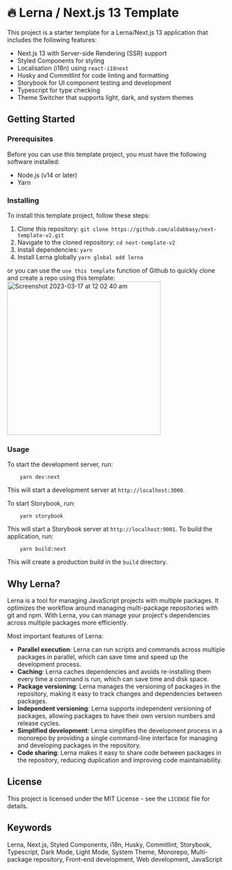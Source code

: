 # 🔥 Lerna / Next.js 13 Template 

This project is a starter template for a Lerna/Next.js 13 application that includes the following features:

- Next.js 13 with Server-side Rendering (SSR) support
- Styled Components for styling
- Localisation (i18n) using `react-i18next`
- Husky and Commitlint for code linting and formatting
- Storybook for UI component testing and development
- Typescript for type checking
- Theme Switcher that supports light, dark, and system themes

## Getting Started

### Prerequisites

Before you can use this template project, you must have the following software installed:

- Node.js (v14 or later)
- Yarn

### Installing

To install this template project, follow these steps:

1. Clone this repository: `git clone https://github.com/aldabbasy/next-template-v2.git`
2. Navigate to the cloned repository: `cd next-template-v2`
3. Install dependencies: `yarn`
4. Install Lerna globally `yarn global add lerna`

or you can use the `use this template` function of Github to quickly clone and create a repo using this template:
<img width="354" alt="Screenshot 2023-03-17 at 12 02 40 am" src="https://user-images.githubusercontent.com/45473839/225778512-3ceedbd8-52d2-4e8b-aa93-e1ce65252591.png">



### Usage

To start the development server, run:
```
    yarn dev:next
```
This will start a development server at `http://localhost:3000`.

To start Storybook, run:
```
    yarn storybook
```
This will start a Storybook server at `http://localhost:9001`.
To build the application, run:
```
    yarn build:next
```
This will create a production build in the `build` directory.

## Why Lerna?

Lerna is a tool for managing JavaScript projects with multiple packages. It optimizes the workflow around managing multi-package repositories with git and npm. With Lerna, you can manage your project's dependencies across multiple packages more efficiently.

Most important features of Lerna:

- **Parallel execution**: Lerna can run scripts and commands across multiple packages in parallel, which can save time and speed up the development process.
- **Caching**: Lerna caches dependencies and avoids re-installing them every time a command is run, which can save time and disk space.
- **Package versioning**: Lerna manages the versioning of packages in the repository, making it easy to track changes and dependencies between packages.
- **Independent versioning**: Lerna supports independent versioning of packages, allowing packages to have their own version numbers and release cycles.
- **Simplified development**: Lerna simplifies the development process in a monorepo by providing a single command-line interface for managing and developing packages in the repository.
- **Code sharing**: Lerna makes it easy to share code between packages in the repository, reducing duplication and improving code maintainability.

## License

This project is licensed under the MIT License - see the `LICENSE` file for details.

## Keywords

Lerna, Next.js, Styled Components, i18n, Husky, Commitlint, Storybook, Typescript, Dark Mode, Light Mode, System Theme, Monorepo, Multi-package repository, Front-end development, Web development, JavaScript

